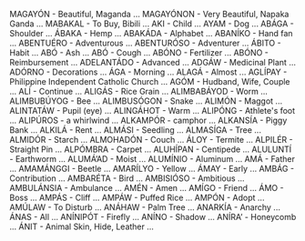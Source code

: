MAGAYÓN - Beautiful, Maganda
...
MAGAYÓNON - Very Beautiful, Napaka Ganda
...
MABAKAL - To Buy, Bibili
...
AKI - Child
...
AYAM - Dog
...
ABÁGA - Shoulder
...
ÁBAKA - Hemp
...
ABAKÁDA - Alphabet
...
ABANÍKO - Hand fan
...
ABENTUÉRO - Adventurous
...
ABENTURÓSO - Adventurer
...
ÁBITO - Habit
...
ABÓ - Ash
...
ABÓ - Cough
...
ABÓNO - Fertilizer
...
ABÓNO - Reimbursement
...
ADELANTÁDO - Advanced
...
ADGÁW - Medicinal Plant
...
ADÓRNO - Decorations
...
ÁGA - Morning
...
ALAGÁ - Almost
...
AGLÍPAY - Philippine Independent Catholic Church
...
AGÓM - Hudband, Wife, Couple
...
ALÍ - Continue
...
ALIGÁS - Rice Grain
...
ALIMBABÁYOD - Worm
...
ALIMBUBÚYOG - Bee
...
ALIMBUSÓGON - Snake
...
ALIMÓN - Maggot
...
ALINTATÁW - Pupil (eye)
...
ALINGÁHOT - Warm 
...
ALIPÓNG - Athlete's foot
...
ALIPÚROS - a whirlwind
...
ALKAMPÓR - camphor
...
ALKANSÍA - Piggy Bank
...
ALKILÁ - Rent
...
ALMÁSI - Seedling
...
ALMASÍGA - Tree
...
ALMIDÓR - Starch
...
ALMOHADÓN - Couch
...
ÁLOY - Termite
...
ALPILÉR - Straight Pin
...
ALPÓMBRA - Carpet
...
ALUHÍPAN - Centipede
...
ALULUNTÍ - Earthworm
...
ALUMÁ’AD - Moist
...
ALUMÍNIO - Aluminum
...
AMÁ - Father
...
AMAMÁNGGI - Beetle
...
AMARÍLYO - Yellow
...
ÁMAY - Early
...
AMBÁG - Contribution
...
AMBARÉTA - Bird
...
AMBISIÓSO - Ambitious
...
AMBULÁNSIA - Ambulance
...
AMÉN - Amen
...
AMÍGO - Friend
...
ÁMO - Boss
...
AMPÁS - Cliff
...
AMPÁW - Puffed Rice
...
AMPÓN - Adopt
...
AMÚLAW - To Disturb
...
ANÁHAW - Palm Tree
...
ANARKÍA - Anarchy
...
ÁNAS - All
...
ANÍNIPÓT - Firefly
...
ANÍNO - Shadow
...
ANÍRA’ - Honeycomb
...
ÁNIT - Animal Skin, Hide, Leather
...